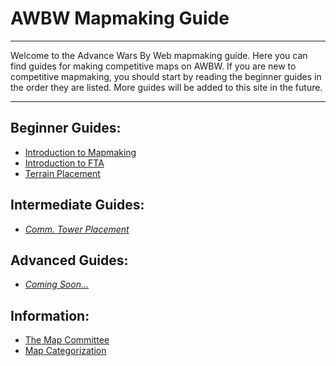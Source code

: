 # AWBW Mapmaking Guide

___

Welcome to the Advance Wars By Web mapmaking guide. Here you can find guides for making competitive maps on AWBW. If you are new to competitive mapmaking, you should start by reading the beginner guides in the order they are listed. More guides will be added to this site in the future.

___

## Beginner Guides:

- [Introduction to Mapmaking](beginner/introduction_to_mapmaking.md)
- [Introduction to FTA](beginner/introduction_to_fta.md)
- [Terrain Placement](beginner/terrain_placement.md)

## Intermediate Guides:

- [*Comm. Tower Placement*](intermediate/comm_tower_placement.md)

## Advanced Guides:

- [*Coming Soon...*]()

## Information:

- [The Map Committee](information/the_map_committee.md)
- [Map Categorization](information/map_categorization.md)